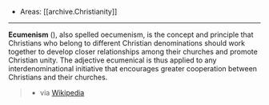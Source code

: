 
- Areas: [[archive.Christianity]]

---

**Ecumenism** (), also spelled oecumenism, is the concept and principle that Christians who belong to different Christian denominations should work together to develop closer relationships among their churches and promote Christian unity. The adjective ecumenical is thus applied to any interdenominational initiative that encourages greater cooperation between Christians and their churches.

> - via [Wikipedia](https://en.wikipedia.org/wiki/Ecumenism)
